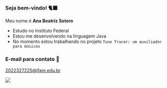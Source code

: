 ### Seja bem-vindo! 🐈‍⬛

Meu nome é **Ana Beatriz Sotero**

- Estudo no Instituto Federal
- Estou me desenvolvendo na linguagem Java
- No momento estou trabalhando no projeto `Tune Tracer: um auxiliador para músicos`

### E-mail para contato 💌

2022327225@ifam.edu.br

![](https://github.com/anasotero/anasotero/assets/142185151/782286d2-6542-4d1f-a0a5-16049713a729)
